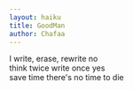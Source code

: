 ```yaml
---
layout: haiku
title: GoodMan
author: Chafaa
---
```


I write, erase, rewrite no<br>
think twice write once yes<br>
save time there's no time to die<br>